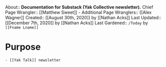 About:: __Documentation for Substack (Yak Collective newsletter).__
Chief Page Wrangler:: [[Matthew Sweet]]
    - Additional Page Wranglers:: [[Alex Wagner]]
Created:: [[August 30th, 2020]] by [[Nathan Acks]]
Last Updated:: [[December 7th, 2020]] by [[Nathan Acks]]
Last Gardened:: `/Today` by `[[Fname Lname]]`
# Purpose
    - [[Yak Talk]] newsletter
